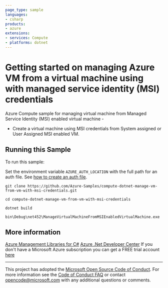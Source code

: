 ```yaml
---
page_type: sample
languages:
- csharp
products:
- azure
extensions:
- services: Compute
- platforms: dotnet
---
```


# Getting started on managing Azure VM from a virtual machine using with managed service identity (MSI) credentials #

 Azure Compute sample for managing virtual machine from Managed Service Identity (MSI) enabled virtual machine -
   - Create a virtual machine using MSI credentials from System assigned or User Assigned MSI enabled VM.


## Running this Sample ##

To run this sample:

Set the environment variable `AZURE_AUTH_LOCATION` with the full path for an auth file. See [how to create an auth file](https://github.com/Azure/azure-libraries-for-net/blob/master/AUTH.md).

    git clone https://github.com/Azure-Samples/compute-dotnet-manage-vm-from-vm-with-msi-credentials.git

    cd compute-dotnet-manage-vm-from-vm-with-msi-credentials

    dotnet build

    bin\Debug\net452\ManageVirtualMachineFromMSIEnabledVirtualMachine.exe

## More information ##

[Azure Management Libraries for C#](https://github.com/Azure/azure-sdk-for-net/tree/Fluent)
[Azure .Net Developer Center](https://azure.microsoft.com/en-us/develop/net/)
If you don't have a Microsoft Azure subscription you can get a FREE trial account [here](http://go.microsoft.com/fwlink/?LinkId=330212)

---

This project has adopted the [Microsoft Open Source Code of Conduct](https://opensource.microsoft.com/codeofconduct/). For more information see the [Code of Conduct FAQ](https://opensource.microsoft.com/codeofconduct/faq/) or contact [opencode@microsoft.com](mailto:opencode@microsoft.com) with any additional questions or comments.